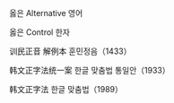 옳은 Alternative 영어 

옳은 Control 한자

训民正音 解例本 훈민정음（1433） 

韩文正字法统一案 한글 맞춤법 통일안（1933） 

韩文正字法 한글 맞춤법（1989） 